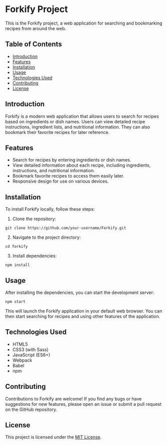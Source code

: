 # Forkify Project

This is the Forkify project, a web application for searching and bookmarking recipes from around the web.

## Table of Contents

- [Introduction](#introduction)
- [Features](#features)
- [Installation](#installation)
- [Usage](#usage)
- [Technologies Used](#technologies-used)
- [Contributing](#contributing)
- [License](#license)

## Introduction

Forkify is a modern web application that allows users to search for recipes based on ingredients or dish names. Users can view detailed recipe instructions, ingredient lists, and nutritional information. They can also bookmark their favorite recipes for later reference.

## Features

- Search for recipes by entering ingredients or dish names.
- View detailed information about each recipe, including ingredients, instructions, and nutritional information.
- Bookmark favorite recipes to access them easily later.
- Responsive design for use on various devices.

## Installation

To install Forkify locally, follow these steps:

1. Clone the repository:

```
git clone https://github.com/your-username/Forkify.git
```

2. Navigate to the project directory:

```
cd forkify
```

3. Install dependencies:

```
npm install
```

## Usage

After installing the dependencies, you can start the development server:

```
npm start
```

This will launch the Forkify application in your default web browser. You can then start searching for recipes and using other features of the application.

## Technologies Used

- HTML5
- CSS3 (with Sass)
- JavaScript (ES6+)
- Webpack
- Babel
- npm

## Contributing

Contributions to Forkify are welcome! If you find any bugs or have suggestions for new features, please open an issue or submit a pull request on the GitHub repository.

## License

This project is licensed under the [MIT License](LICENSE).
